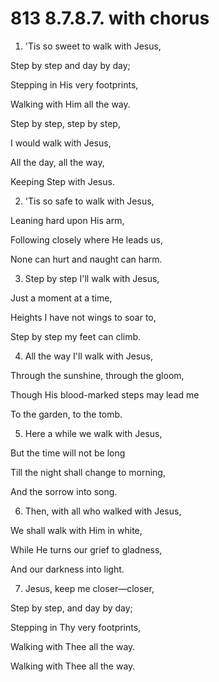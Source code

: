 # 813 8.7.8.7. with chorus

1.  'Tis so sweet to walk with Jesus,

Step by step and day by day;

Stepping in His very footprints,

Walking with Him all the way.

Step by step, step by step,

I would walk with Jesus,

All the day, all the way,

Keeping Step with Jesus.

2.  'Tis so safe to walk with Jesus,

Leaning hard upon His arm,

Following closely where He leads us,

None can hurt and naught can harm.

3.  Step by step I'll walk with Jesus,

Just a moment at a time,

Heights I have not wings to soar to,

Step by step my feet can climb.

4.  All the way I'll walk with Jesus,

Through the sunshine, through the gloom,

Though His blood-marked steps may lead me

To the garden, to the tomb.

5.  Here a while we walk with Jesus,

But the time will not be long

Till the night shall change to morning,

And the sorrow into song.

6.  Then, with all who walked with Jesus,

We shall walk with Him in white,

While He turns our grief to gladness,

And our darkness into light.

7.  Jesus, keep me closer—closer,

Step by step, and day by day;

Stepping in Thy very footprints,

Walking with Thee all the way.

Walking with Thee all the way.

